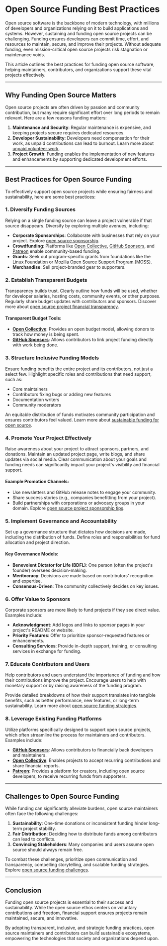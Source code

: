 # Open Source Funding Best Practices

Open source software is the backbone of modern technology, with millions of developers and organizations relying on it to build applications and systems. However, sustaining and funding open source projects can be challenging. Funding ensures developers can commit time, effort, and resources to maintain, secure, and improve their projects. Without adequate funding, even mission-critical open source projects risk stagnation or maintenance voids.

This article outlines the best practices for funding open source software, helping maintainers, contributors, and organizations support these vital projects effectively.

---

## Why Funding Open Source Matters

Open source projects are often driven by passion and community contribution, but many require significant effort over long periods to remain relevant. Here are a few reasons funding matters:

1. **Maintenance and Security**: Regular maintenance is expensive, and keeping projects secure requires dedicated resources.
2. **Developer Sustainability**: Developers need compensation for their work, as unpaid contributions can lead to burnout. Learn more about [unpaid volunteer work](https://www.license-token.com/wiki/unpaid-volunteer-work).
3. **Project Growth**: Funding enables the implementation of new features and enhancements by supporting dedicated development efforts.

---

## Best Practices for Open Source Funding

To effectively support open source projects while ensuring fairness and sustainability, here are some best practices:

### 1. **Diversify Funding Sources**

Relying on a single funding source can leave a project vulnerable if that source disappears. Diversify by exploring multiple avenues, including:

- **Corporate Sponsorships**: Collaborate with businesses that rely on your project. Explore [open source sponsorship](https://www.license-token.com/wiki/open-source-sponsorship).
- **Crowdfunding**: Platforms like [Open Collective](https://opencollective.com), [GitHub Sponsors](https://github.com/sponsors), and [Patreon](https://www.patreon.com) enable community-based funding.
- **Grants**: Seek out program-specific grants from foundations like the [Linux Foundation](https://www.linuxfoundation.org) or [Mozilla Open Source Support Program (MOSS)](https://www.mozilla.org/en-US/moss/).
- **Merchandise**: Sell project-branded gear to supporters.

### 2. **Establish Transparent Budgets**

Transparency builds trust. Clearly outline how funds will be used, whether for developer salaries, hosting costs, community events, or other purposes. Regularly share budget updates with contributors and sponsors. Discover more about [open source project financial transparency](https://www.license-token.com/wiki/open-source-project-financial-transparency).

#### Transparent Budget Tools:

- **[Open Collective](https://opencollective.com)**: Provides an open budget model, allowing donors to track how money is being spent.
- **[GitHub Sponsors](https://github.com/sponsors)**: Allows contributors to link project funding directly with work being done.

### 3. **Structure Inclusive Funding Models**

Ensure funding benefits the entire project and its contributors, not just a select few. Highlight specific roles and contributions that need support, such as:

- Core maintainers
- Contributors fixing bugs or adding new features
- Documentation writers
- Community moderators

An equitable distribution of funds motivates community participation and ensures contributors feel valued. Learn more about [sustainable funding for open source](https://www.license-token.com/wiki/sustainable-funding-for-open-source).

### 4. **Promote Your Project Effectively**

Raise awareness about your project to attract sponsors, partners, and donations. Maintain an updated project page, write blogs, and share updates via social media. Clear communication about your goals and funding needs can significantly impact your project's visibility and financial support.

#### Example Promotion Channels:

- Use newsletters and GitHub release notes to engage your community.
- Share success stories (e.g., companies benefitting from your project).
- Build partnerships with corporations or advocacy groups in your domain. Explore [open source project sponsorship tips](https://www.license-token.com/wiki/open-source-project-sponsorship-tips).

### 5. **Implement Governance and Accountability**

Set up a governance structure that dictates how decisions are made, including the distribution of funds. Define roles and responsibilities for fund allocation and project direction.

#### Key Governance Models:

- **Benevolent Dictator for Life (BDFL)**: One person (often the project's founder) oversees decision-making.
- **Meritocracy**: Decisions are made based on contributors' recognition and expertise.
- **Consensus-Driven**: The community collectively decides on key issues.

### 6. **Offer Value to Sponsors**

Corporate sponsors are more likely to fund projects if they see direct value. Examples include:

- **Acknowledgment**: Add logos and links to sponsor pages in your project's README or website.
- **Priority Features**: Offer to prioritize sponsor-requested features or enhancements.
- **Consulting Services**: Provide in-depth support, training, or consulting services in exchange for funding.

### 7. **Educate Contributors and Users**

Help contributors and users understand the importance of funding and how their contributions improve the project. Encourage users to help with monetary support or by raising awareness of the funding program.

Provide detailed breakdowns of how their support translates into tangible benefits, such as better performance, new features, or long-term sustainability. Learn more about [open source funding strategies](https://www.license-token.com/wiki/open-source-funding-strategies).

### 8. **Leverage Existing Funding Platforms**

Utilize platforms specifically designed to support open source projects, which often streamline the process for maintainers and contributors. Examples include:

- **[GitHub Sponsors](https://github.com/sponsors)**: Allows contributors to financially back developers and maintainers.
- **[Open Collective](https://opencollective.com)**: Enables projects to accept recurring contributions and share financial reports.
- **[Patreon](https://www.patreon.com)**: Provides a platform for creators, including open source developers, to receive recurring funds from supporters.

---

## Challenges to Open Source Funding

While funding can significantly alleviate burdens, open source maintainers often face the following challenges:

1. **Sustainability**: One-time donations or inconsistent funding hinder long-term project stability.
2. **Fair Distribution**: Deciding how to distribute funds among contributors can lead to conflicts.
3. **Convincing Stakeholders**: Many companies and users assume open source should always remain free.

To combat these challenges, prioritize open communication and transparency, compelling storytelling, and scalable funding strategies. Explore [open source funding challenges](https://www.license-token.com/wiki/open-source-funding-challenges).

---

## Conclusion

Funding open source projects is essential to their success and sustainability. While the open source ethos centers on voluntary contributions and freedom, financial support ensures projects remain maintained, secure, and innovative.

By adopting transparent, inclusive, and strategic funding practices, open source maintainers and contributors can build sustainable ecosystems, empowering the technologies that society and organizations depend upon.